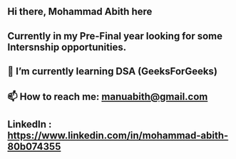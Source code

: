 ## Hi there, Mohammad Abith here
## Currently in my Pre-Final year looking for some Intersnship opportunities.
## 🌱 I’m currently learning DSA (GeeksForGeeks)
## 📫 How to reach me: manuabith@gmail.com
## LinkedIn : https://www.linkedin.com/in/mohammad-abith-80b074355

<!--
**mdabith123/Mdabith123** is a ✨ _special_ ✨ repository because its `README.md` (this file) appears on your GitHub profile.

Here are some ideas to get you started:

- 🔭 I’m currently working on ...
- 
- 👯 I’m looking to collaborate on ...
- 🤔 I’m looking for help with ...
- 💬 Ask me about ...
- ...
- 😄 Pronouns: ...
- ⚡ Fun fact: ...
-->
